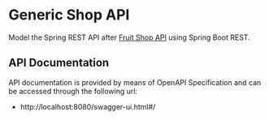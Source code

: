 # Generic Shop API
Model the Spring REST API after [Fruit Shop API](https://api.predic8.de/shop/docs#!/products/getProductsId) using Spring Boot REST. <br />

## API Documentation
API documentation is provided by means of OpenAPI Specification and can be accessed through the following url:
- http://localhost:8080/swagger-ui.html#/
